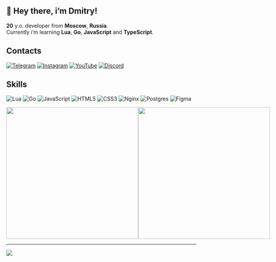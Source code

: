## 👋 Hey there, i’m Dmitry!
**20** y.o. developer from **Moscow**, **Russia**.  
Currently i’m learning **Lua**, **Go**, **JavaScript** and **TypeScript**.


## Contacts
[![Telegram](https://img.shields.io/badge/telegram-%2326A5E4.svg?style=for-the-badge&logo=telegram&logoColor=white)](https://t.me/moujeek) [![Instagram](https://img.shields.io/badge/instagram-%23FF0069.svg?style=for-the-badge&logo=instagram&logoColor=white)](https://instagram.com/moujeek) [![YouTube](https://img.shields.io/badge/youtube-%23FF0000.svg?style=for-the-badge&logo=youtube&logoColor=white)](https://youtube.com/@ya_chapo)  [![Discord](https://img.shields.io/badge/discord-%235865F2.svg?style=for-the-badge&logo=discord&logoColor=white)](https://discord.gg/cJN2YU9zQg)

## Skills
![Lua](https://img.shields.io/badge/lua-%232C2D72.svg?style=for-the-badge&logo=lua&logoColor=white)  ![Go](https://img.shields.io/badge/go-%2300ADD8.svg?style=for-the-badge&logo=go&logoColor=white) ![JavaScript](https://img.shields.io/badge/javascript-%23323330.svg?style=for-the-badge&logo=javascript&logoColor=%23F7DF1E)  ![HTML5](https://img.shields.io/badge/html5-%23E34F26.svg?style=for-the-badge&logo=html5&logoColor=white)  ![CSS3](https://img.shields.io/badge/css3-%231572B6.svg?style=for-the-badge&logo=css3&logoColor=white) ![Nginx](https://img.shields.io/badge/nginx-%23009639.svg?style=for-the-badge&logo=nginx&logoColor=white) ![Postgres](https://img.shields.io/badge/postgres-%23316192.svg?style=for-the-badge&logo=postgresql&logoColor=white) ![Figma](https://img.shields.io/badge/figma-%23F24E1E.svg?style=for-the-badge&logo=figma&logoColor=white)

<div style="display: flex; flex-direction: row;">
  <img height="350px" src="https://github-readme-stats.vercel.app/api/top-langs/?username=chaposcripts&layout=pie&theme=nord&hide_border=true"/>
  <img height="350px" src="https://github-readme-stats.vercel.app/api/wakatime?username=chapo&layout=compact&theme=nord&hide_border=true"/>
</div>

---
[![](https://visitcount.itsvg.in/api?id=chaposcripts&icon=0&color=5)](https://visitcount.itsvg.in)
